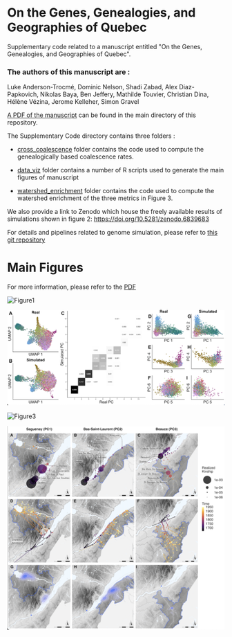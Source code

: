 # On the Genes, Genealogies, and Geographies of Quebec

Supplementary code related to a manuscript entitled "On the Genes, Genealogies, and Geographies of Quebec".

### The authors of this manuscript are :
Luke Anderson-Trocmé, Dominic Nelson, Shadi Zabad, Alex Diaz-Papkovich, Nikolas Baya, Ben Jeffery, Mathilde Touvier, Christian Dina, Hélène Vézina, Jerome Kelleher, Simon Gravel

[A PDF of the manuscript](https://github.com/LukeAndersonTrocme/genes_in_space/blob/main/genes_in_space.pdf) can be found in the main directory of this repository.

The Supplementary Code directory contains three folders :

 - [cross_coalescence](https://github.com/LukeAndersonTrocme/genes_in_space/tree/main/supplementary_code/cross_coalescence) folder contains the code used to compute the genealogically based coalescence rates.

 - [data_viz](https://github.com/LukeAndersonTrocme/genes_in_space/tree/main/supplementary_code/data_viz) folder contains a number of R scripts used to generate the main figures of manuscript

 - [watershed_enrichment](https://github.com/LukeAndersonTrocme/genes_in_space/tree/main/supplementary_code/watershed_enrichment) folder contains the code used to compute the watershed enrichment of the three metrics in Figure 3.

We also provide a link to Zenodo which house the freely available results of simulations shown in figure 2: https://doi.org/10.5281/zenodo.6839683

For details and pipelines related to genome simulation, please refer to [this git repository](https://github.com/LukeAndersonTrocme/genome_simulations)

# Main Figures

For more information, please refer to the [PDF](https://github.com/LukeAndersonTrocme/genes_in_space/blob/main/genes_in_space.pdf) 

![Figure1](https://github.com/LukeAndersonTrocme/genes_in_space/blob/af509d646a3eab976fa674dff7103aea44a0624c/misc/fig1_lowres.png)

![Figure2](https://github.com/LukeAndersonTrocme/genes_in_space/blob/af509d646a3eab976fa674dff7103aea44a0624c/misc/fig2_lowres.png)

![Figure3](https://github.com/LukeAndersonTrocme/genes_in_space/blob/af509d646a3eab976fa674dff7103aea44a0624c/misc/fig3_lowres.png)

![Figure4](https://github.com/LukeAndersonTrocme/genes_in_space/blob/af509d646a3eab976fa674dff7103aea44a0624c/misc/fig4_lowres.png)
